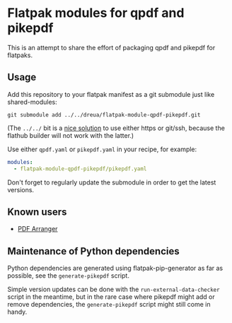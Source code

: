 # Flatpak modules for qpdf and pikepdf

This is an attempt to share the effort of packaging qpdf and pikepdf for flatpaks.

## Usage

Add this repository to your flatpak manifest as a git submodule just like shared-modules:

```
git submodule add ../../dreua/flatpak-module-qpdf-pikepdf.git
```

(The `../../` bit is a [nice solution](https://stackoverflow.com/a/44630028/4529404) to use either https or git/ssh, because the flathub builder will not work with the latter.)


Use either `qpdf.yaml` or `pikepdf.yaml` in your recipe, for example:

```yaml
modules:
  - flatpak-module-qpdf-pikepdf/pikepdf.yaml
```

Don't forget to regularly update the submodule in order to get the latest versions.

## Known users

- [PDF Arranger](https://github.com/flathub/com.github.jeromerobert.pdfarranger)

## Maintenance of Python dependencies

Python dependencies are generated using flatpak-pip-generator as far as possible, see the
`generate-pikepdf` script.

Simple version updates can be done with the `run-external-data-checker` script in the meantime, but in the rare case where pikepdf might add or remove dependencies, the `generate-pikepdf` script might still come in handy.
